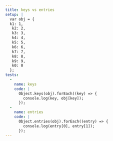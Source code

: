 ```yaml
---
title: keys vs entries
setup: |
  var obj = {
  k1: 1,
   k2: 2,
   k3: 3,
   k4: 4,
   k5: 5,
   k6: 6,
   k7: 7,
   k8: 8,
   k9: 9,
   k0: 0
  };
tests:
  -
    name: keys
    code: |
      Object.keys(obj).forEach((key) => {
        console.log(key, obj[key]);
      });
  -
    name: entries
    code: |
      Object.entries(obj).forEach((entry) => {
        console.log(entry[0], entry[1]);
      });
---
```


